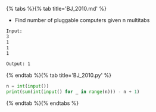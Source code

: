 {% tabs %}{% tab title='BJ_2010.md' %}

* Find number of pluggable computers given n multitabs

```txt
Input:
3
1
1
1

Output: 1
```

{% endtab %}{% tab title='BJ_2010.py' %}

```py
n = int(input())
print(sum(int(input() for _ in range(n))) - n + 1)
```

{% endtab %}{% endtabs %}
